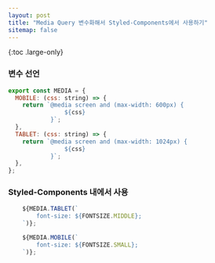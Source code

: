 ```yaml
---
layout: post
title: "Media Query 변수화해서 Styled-Components에서 사용하기"
sitemap: false
---
```


{:toc .large-only}

### 변수 선언

```js
export const MEDIA = {
  MOBILE: (css: string) => {
    return `@media screen and (max-width: 600px) {
                ${css}
            }`;
  },
  TABLET: (css: string) => {
    return `@media screen and (max-width: 1024px) {
                ${css}
            }`;
  },
};
```

### Styled-Components 내에서 사용

```js
    ${MEDIA.TABLET(`
        font-size: ${FONTSIZE.MIDDLE};
    `)};

    ${MEDIA.MOBILE(`
        font-size: ${FONTSIZE.SMALL};
    `)};
```
